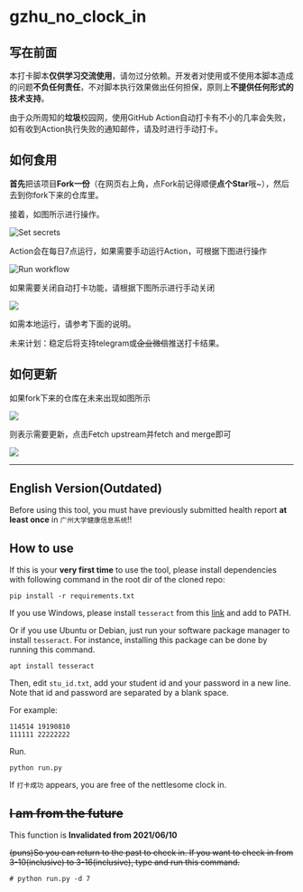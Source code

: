 # gzhu_no_clock_in

## 写在前面

本打卡脚本**仅供学习交流使用**，请勿过分依赖。开发者对使用或不使用本脚本造成的问题**不负任何责任**，不对脚本执行效果做出任何担保，原则上**不提供任何形式的技术支持**。

由于众所周知的**垃圾**校园网，使用GitHub Action自动打卡有不小的几率会失败，如有收到Action执行失败的通知邮件，请及时进行手动打卡。

## 如何食用

**首先**把该项目**Fork一份**（在网页右上角，点Fork前记得顺便**点个Star**哦~），然后去到你fork下来的仓库里。

接着，如图所示进行操作。

![Set secrets](./img/set_secrets.png)

Action会在每日7点运行，如果需要手动运行Action，可根据下图进行操作

![Run workflow](img/run_workflow.png)

如果需要关闭自动打卡功能，请根据下图所示进行手动关闭

![](./img/enable_or_disable_action.png)

如需本地运行，请参考下面的说明。

未来计划：稳定后将支持telegram或~~企业微信~~推送打卡结果。

## 如何更新

如果fork下来的仓库在未来出现如图所示

![](https://docs.github.com/assets/images/help/repository/fetch-upstream-drop-down.png)

则表示需要更新，点击Fetch upstream并fetch and merge即可

![](https://docs.github.com/assets/images/help/repository/fetch-and-merge-button.png)

---

## English Version(Outdated)

Before using this tool, you must have previously submitted health report **at least once** in `广州大学健康信息系统`!!

## How to use

If this is your **very first time** to use the tool, please install dependencies with following command in the root dir of the cloned repo:

``` shell
pip install -r requirements.txt
```

If you use Windows, please install `tesseract` from this [link](https://digi.bib.uni-mannheim.de/tesseract/) and add to PATH.

Or if you use Ubuntu or Debian, just run your software package manager to install `tesseract`. For instance, installing this package can be done by running this command.

```shell
apt install tesseract
```

Then, edit `stu_id.txt`, add your student id and your password in a new line. Note that id and password are separated by a blank space.

For example:

``` text
114514 19190810
111111 22222222
```

Run.

``` shell
python run.py
```

If `打卡成功` appears, you are free of the nettlesome clock in.

## ~~I am from the future~~

This function is **Invalidated from 2021/06/10**

~~(puns)So you can return to the past to check in. If you want to check in from 3-10(inclusive) to 3-16(inclusive), type and run this command.~~

``` shell
# python run.py -d 7
```
